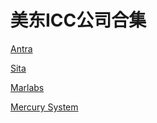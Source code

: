 # 美东ICC公司合集

[Antra](https://antra.com/)

[Sita](https://sitacorp.com/contact-us.html)

[Marlabs](https://www.marlabs.com/)

[Mercury System](https://www.mrcy.com)
